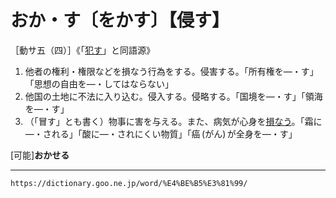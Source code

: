 # おか・す〔をかす〕【侵す】

［動サ五（四）］《「[犯す](おかす（犯す）)」と同語源》
1. 他者の権利・権限などを損なう行為をする。侵害する。「所有権を―・す」「思想の自由を―・してはならない」
2. 他国の土地に不法に入り込む。侵入する。侵略する。「国境を―・す」「領海を―・す」
3. （「冒す」とも書く）物事に害を与える。また、病気が心身を[損なう](そこなう（損なう／害う）)。「霜に―・される」「酸に―・されにくい物質」「癌 (がん) が全身を―・す」
    

\[可能\]**おかせる**

---
`https://dictionary.goo.ne.jp/word/%E4%BE%B5%E3%81%99/`
